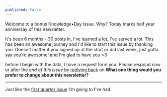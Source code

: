 ```yaml
---
published: false
---
```

Welcome to a bonus Knowledge•Day issue. Why? Today marks half year anniversay of this newsletter.  

It's been 6 months - 30 posts in, I've learned a lot, I've served a lot. This has been an awesome journey and I'd like to start this issue by thanking you. Doesn't matter if you signed up at the start or did last week, just gotta say you're awesome! and I'm glad to have you <3  

before I begin with the data, I have a request form you. Please respond *now* or after the *end of this issue* by [replying back](mailto:) on **What one thing would you prefer to change about this newsletter?**  

--------

Just like the [first quarter issue](https://knowledgeday.in/a-quarter-of-texts/) I'm going to 
I've had 
